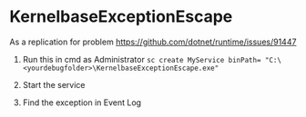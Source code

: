 # KernelbaseExceptionEscape
As a replication for problem https://github.com/dotnet/runtime/issues/91447


1) Run this in cmd as Administrator
`sc create MyService binPath= "C:\<yourdebugfolder>\KernelbaseExceptionEscape.exe"`

2) Start the service

3) Find the exception in Event Log
